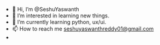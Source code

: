 - 👋 Hi, I’m @SeshuYaswanth
- 👀 I’m interested in learning new things.
- 🌱 I’m currently learning python, ux/ui.
- 📫 How to reach me seshuyaswanthreddy01@gmail.com
- 
<!---
SeshuYaswanth/SeshuYaswanth is a ✨ special ✨ repository because its `README.md` (this file) appears on your GitHub profile.
You can click the Preview link to take a look at your changes.
--->

